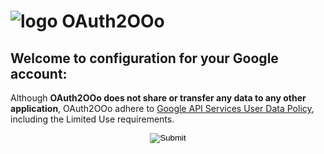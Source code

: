# ![logo][1] OAuth2OOo

## Welcome to configuration for your Google account: <span id="user"></span>

Although **OAuth2OOo does not share or transfer any data to any other application**, OAuth2OOo adhere to [Google API Services User Data Policy](https://developers.google.com/terms/api-services-user-data-policy), including the Limited Use requirements.

<p align="center">
  <input id="button" type="image" src="GoogleSignIn.png" />
</p>

[1]: <https://prrvchr.github.io/OAuth2OOo/img/OAuth2OOo.png>

<script type="module" src="./signin.js"></script>
